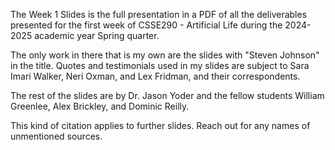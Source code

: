 The Week 1 Slides is the full presentation in a PDF of all the deliverables presented for the first week of CSSE290 - Artificial Life during the 2024-2025 academic year Spring quarter.

The only work in there that is my own are the slides with "Steven Johnson" in the title. Quotes and testimonials used in my slides are subject to Sara Imari Walker, Neri Oxman, and Lex Fridman, and their correspondents. 

The rest of the slides are by Dr. Jason Yoder and the fellow students William Greenlee, Alex Brickley, and Dominic Reilly.



This kind of citation applies to further slides. Reach out for any names of unmentioned sources.